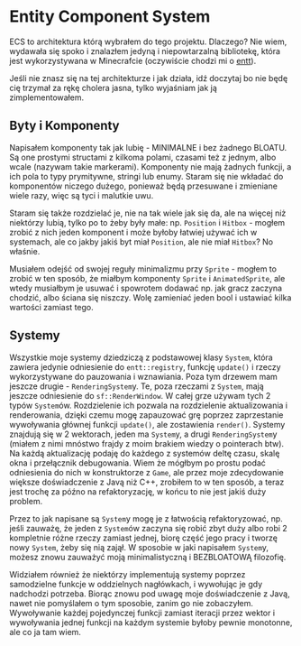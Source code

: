 # Entity Component System

ECS to architektura którą wybrałem do tego projektu. Dlaczego? Nie wiem, wydawała się spoko i znalazłem jedyną i niepowtarzalną bibliotekę, która jest wykorzystywana w Minecrafcie (oczywiście chodzi mi o [entt](https://github.com/skypjack/entt)).

Jeśli nie znasz się na tej architekturze i jak działa, idź doczytaj bo nie będę cię trzymał za rękę cholera jasna, tylko wyjaśniam jak ją zimplementowałem.

## Byty i Komponenty

Napisałem komponenty tak jak lubię - MINIMALNE i bez żadnego BLOATU. Są one prostymi structami z kilkoma polami, czasami też z jednym, albo wcale (nazywam takie markerami). Komponenty nie mają żadnych funkcji, a ich pola to typy prymitywne, stringi lub enumy. Staram się nie wkładać do komponentów niczego dużego, ponieważ będą przesuwane i zmieniane wiele razy, więc są tyci i malutkie uwu.

Staram się także rozdzielać je, nie na tak wiele jak się da, ale na więcej niż niektórzy lubią, tylko po to żeby były małe: np. `Position` i `Hitbox` - mogłem zrobić z nich jeden komponent i może byłoby łatwiej używać ich w systemach, ale co jakby jakiś byt miał `Position`, ale nie miał `Hitbox`? No właśnie.

Musiałem odejść od swojej reguły minimalizmu przy `Sprite` - mogłem to zrobić w ten sposób, że miałbym komponenty `Sprite` i `AnimatedSprite`, ale wtedy musiałbym je usuwać i spowrotem dodawać np. jak gracz zaczyna chodzić, albo ściana się niszczy. Wolę zamieniać jeden bool i ustawiać kilka wartości zamiast tego.

## Systemy

Wszystkie moje systemy dziedziczą z podstawowej klasy `System`, która zawiera jedynie odniesienie do `entt::registry`, funkcję `update()` i rzeczy wykorzystywane do pauzowania i wznawiania. Poza tym drzewem mam jeszcze drugie - `RenderingSystem`y. Te, poza rzeczami z `System`, mają jeszcze odniesienie do `sf::RenderWindow`. W całej grze używam tych 2 typów `System`ów. Rozdzielenie ich pozwala na rozdzielenie aktualizowania i renderowania, dzięki czemu mogę zapauzować grę poprzez zaprzestanie
wywoływania głównej funkcji `update()`, ale zostawienia `render()`. Systemy znajdują się w 2 wektorach, jeden ma `System`y, a drugi `RenderingSystem`y (miałem z nimi mnóstwo frajdy z moim brakiem wiedzy o pointerach btw). Na każdą aktualizację podaję do każdego z systemów deltę czasu, skalę okna i przełącznik debugowania. Wiem że mógłbym po prostu podać odniesienia do nich w konstruktorze z `Game`, ale przez moje zdecydowanie większe doświadczenie z Javą niż C++, zrobiłem to w ten sposób, a
teraz jest trochę za późno na refaktoryzację, w końcu to nie jest jakiś duży problem.

Przez to jak napisane są `System`y mogę je z łatwością refaktoryzować, np. jeśli zauważę, że jeden z `System`ów zaczyna się robić zbyt duży albo robi 2 kompletnie różne rzeczy zamiast jednej, biorę część jego pracy i tworzę nowy `System`, żeby się nią zajął. W sposobie w jaki napisałem `System`y, możesz znowu zauważyć moją minimalistyczną i BEZBLOATOWĄ filozofię.

Widziałem również że niektórzy implementują systemy poprzez samodzielne funkcje w oddzielnych nagłówkach, i wywołując je gdy nadchodzi potrzeba. Biorąc znowu pod uwagę moje doświadczenie z Javą, nawet nie pomyślałem o tym sposobie, zanim go nie zobaczyłem. Wywoływanie każdej pojedynczej funkcji zamiast iteracji przez wektor i wywoływania jednej funkcji na każdym systemie byłoby pewnie monotonne, ale co ja tam wiem.

